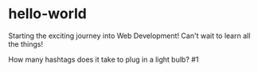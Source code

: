 # hello-world


Starting the exciting journey into Web Development!
Can't wait to learn all the things!

How many hashtags does it take to plug in a light bulb?
#1
